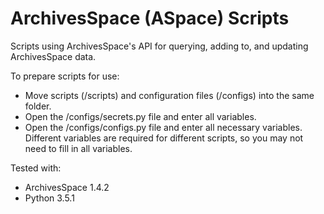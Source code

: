 # ArchivesSpace (ASpace) Scripts
Scripts using ArchivesSpace's API for querying, adding to, and updating ArchivesSpace data. 

To prepare scripts for use:
- Move scripts (/scripts) and configuration files (/configs) into the same folder. 
- Open the /configs/secrets.py file and enter all variables. 
- Open the /configs/configs.py file and enter all necessary variables. Different variables are required for different scripts, so you may not need to fill in all variables. 

Tested with:
- ArchivesSpace 1.4.2
- Python 3.5.1